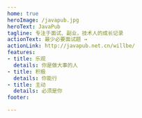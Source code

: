 ```yaml
---
home: true
heroImage: /javapub.jpg
heroText: JavaPub
tagline: 专注于面试、副业，技术人的成长记录
actionText: 最少必要面试题 →
actionLink: http://javapub.net.cn/willbe/
features:
- title: 乐观
  details: 你是做大事的人
- title: 积极
  details: 你能行
- title: 主动
  details: 必须是你
footer: 

---
```

